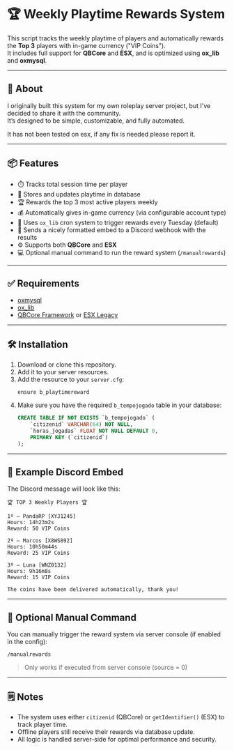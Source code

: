 # 🏆 Weekly Playtime Rewards System

This script tracks the weekly playtime of players and automatically rewards the **Top 3** players with in-game currency ("VIP Coins").  
It includes full support for **QBCore** and **ESX**, and is optimized using **ox_lib** and **oxmysql**.

---

## 🎯 About

I originally built this system for my own roleplay server project, but I've decided to share it with the community.  
It’s designed to be simple, customizable, and fully automated.

It has not been tested on esx, if any fix is ​​needed please report it.

---

## 📦 Features

- ⏱️ Tracks total session time per player  
- 🧠 Stores and updates playtime in database  
- 🏆 Rewards the top 3 most active players weekly  
- 💰 Automatically gives in-game currency (via configurable account type)  
- 📆 Uses `ox_lib` cron system to trigger rewards every Tuesday (default)  
- 📡 Sends a nicely formatted embed to a Discord webhook with the results  
- ⚙️ Supports both **QBCore** and **ESX**  
- 💻 Optional manual command to run the reward system (`/manualrewards`)  

---

## ✅ Requirements

- [oxmysql](https://github.com/overextended/oxmysql)  
- [ox_lib](https://github.com/overextended/ox_lib)  
- [QBCore Framework](https://github.com/qbcore-framework/qb-core) or [ESX Legacy](https://github.com/esx-framework/esx_core)

---

## 🛠️ Installation

1. Download or clone this repository.
2. Add it to your server resources.
3. Add the resource to your `server.cfg`:
   ```
   ensure b_playtimereward
   ```
4. Make sure you have the required `b_tempojogado` table in your database:
   ```sql
   CREATE TABLE IF NOT EXISTS `b_tempojogado` (
       `citizenid` VARCHAR(64) NOT NULL,
       `horas_jogadas` FLOAT NOT NULL DEFAULT 0,
       PRIMARY KEY (`citizenid`)
   );
   ```

---

## 💬 Example Discord Embed

The Discord message will look like this:

```
🏆 TOP 3 Weekly Players 🏆

1º — PandaRP [XYJ1245]
Hours: 14h23m2s
Reward: 50 VIP Coins

2º — Marcos [X8WS892]
Hours: 10h50m44s
Reward: 25 VIP Coins

3º — Luna [WNZ0132]
Hours: 9h16m8s
Reward: 15 VIP Coins

The coins have been delivered automatically, thank you!
```

---

## 🔁 Optional Manual Command

You can manually trigger the reward system via server console (if enabled in the config):

```
/manualrewards
```

> Only works if executed from server console (source = 0)

---

## 🗒️ Notes

- The system uses either `citizenid` (QBCore) or `getIdentifier()` (ESX) to track player time.
- Offline players still receive their rewards via database update.
- All logic is handled server-side for optimal performance and security.
